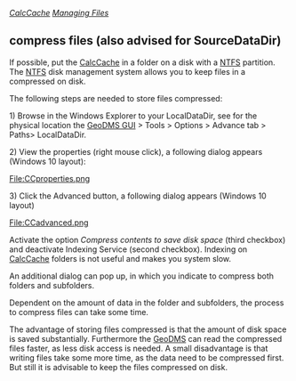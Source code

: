 *[CalcCache](CalcCache "wikilink") [Managing
Files](CalcCache_Managing_Files "wikilink")*

## compress files (also advised for SourceDataDir)

If possible, put the [CalcCache](CalcCache "wikilink") in a folder on a
disk with a [NTFS](https://en.wikipedia.org/wiki/NTFS) partition. The
[NTFS](https://en.wikipedia.org/wiki/NTFS) disk management system allows
you to keep files in a compressed on disk.

The following steps are needed to store files compressed:

1\) Browse in the Windows Explorer to your LocalDataDir, see for the
physical location the [GeoDMS GUI](GeoDMS_GUI "wikilink") \> Tools \>
Options \> Advance tab \> Paths> LocalDataDir.

2\) View the properties (right mouse click), a following dialog appears
(Windows 10 layout):

[<File:CCproperties.png>](File:CCproperties.png "wikilink")

3\) Click the Advanced button, a following dialog appears (Windows 10
layout)

[<File:CCadvanced.png>](File:CCadvanced.png "wikilink")

Activate the option *Compress contents to save disk space* (third
checkbox) and deactivate Indexing Service (second checkbox). Indexing on
[CalcCache](CalcCache "wikilink") folders is not useful and makes you
system slow.

An additional dialog can pop up, in which you indicate to compress both
folders and subfolders.

Dependent on the amount of data in the folder and subfolders, the
process to compress files can take some time.

The advantage of storing files compressed is that the amount of disk
space is saved substantially. Furthermore the
[GeoDMS](GeoDMS "wikilink") can read the compressed files faster, as
less disk access is needed. A small disadvantage is that writing files
take some more time, as the data need to be compressed first. But still
it is advisable to keep the files compressed on disk.